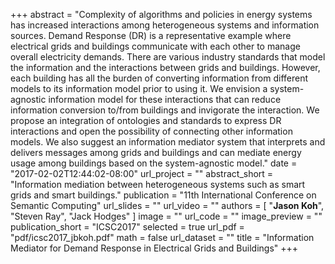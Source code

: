 +++
abstract = "Complexity of algorithms and policies in energy systems has increased interactions among heterogeneous systems and information sources. Demand Response (DR) is a representative example where electrical grids and buildings communicate with each other to manage overall electricity demands. There are various industry standards that model the information and the interactions between grids and buildings. However, each building has all the burden of converting information from different models to its information model prior to using it. We envision a system-agnostic information model for these interactions that can reduce information conversion to/from buildings and invigorate the interaction. We propose an integration of ontologies and standards to express DR interactions and open the possibility of connecting other information models. We also suggest an information mediator system that interprets and delivers messages among grids and buildings and can mediate energy usage among buildings based on the system-agnostic model."
date = "2017-02-02T12:44:02-08:00"
url_project = ""
abstract_short = "Information mediation between heterogeneous systems such as smart grids and smart buildings."
publication = "11th International Conference on Semantic Computing"
url_slides = ""
url_video = ""
authors = [
  "**Jason Koh**", "Steven Ray", "Jack Hodges"
]
image = ""
url_code = ""
image_preview = ""
publication_short = "ICSC2017"
selected = true
url_pdf = "pdf/icsc2017_jbkoh.pdf"
math = false
url_dataset = ""
title = "Information Mediator for Demand Response in Electrical Grids and Buildings"
+++

